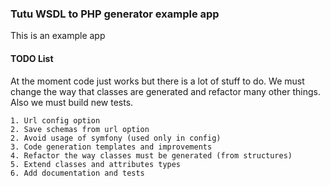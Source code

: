 ### Tutu WSDL to PHP generator example app

This is an example app

#### TODO List

At the moment code just works but there is a lot of stuff to do.
We must change the way that classes are generated and refactor 
many other things. Also we must build new tests.
```
1. Url config option
2. Save schemas from url option
2. Avoid usage of symfony (used only in config)
3. Code generation templates and improvements 
4. Refactor the way classes must be generated (from structures)
5. Extend classes and attributes types
6. Add documentation and tests
```